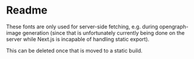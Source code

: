 # Readme

These fonts are only used for server-side fetching, e.g. during opengraph-image generation (since that is unfortunately currently being done on the server while Next.js is incapable of handling static export).

This can be deleted once that is moved to a static build.
